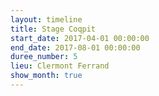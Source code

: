 ```yaml
---
layout: timeline
title: Stage Coqpit
start_date: 2017-04-01 00:00:00
end_date: 2017-08-01 00:00:00
duree_number: 5
lieu: Clermont Ferrand
show_month: true
---
```

